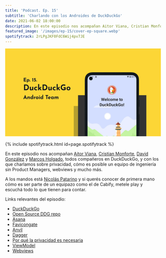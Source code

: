 ```yaml
---
title: 'Podcast. Ep. 15'
subtitle: 'Charlando con los Androides de DuckDuckGo'
date: 2021-06-02 18:00:00
description: En este episodio nos acompañan Aitor Viana, Cristian Monforte, David González y Marcos Holgado.
featured_image: '/images/ep-15/cover-ep-square.webp'
spotifytrack: 2rLPgJKF0FdC6Wij4pv7JE
---
```


![](/images/ep-15/cover-ep.webp)

{% include spotifytrack.html id=page.spotifytrack %}

En este episodio nos acompañan [Aitor Viana](https://twitter.com/aitorvs), [Cristian Monforte](https://twitter.com/cmonfortep), [David González](https://twitter.com/dggonzalez) y [Marcos Holgado](https://twitter.com/Orbycius), todos compañeros en DuckDuckGo, y con los que charlamos sobre privacidad, cómo es posible un equipo de ingeniería sin Product Managers, webviews y mucho más.


A los mandos está [Nicolás Patarino](https://twitter.com/npatarino) y si querés conocer de primera mano cómo es ser 
parte de un equipazo como el de Cabify, metele play y escuchá todo lo que tienen para contar.

Links relevantes del episodio:


* [DuckDuckGo](https://duckduckgo.com/)
* [Open Source DDG repo](https://github.com/duckduckgo/Android)
* [Asana](https://asana.com/es)
* [Favicongate](https://portswigger.net/daily-swig/duckduckgo-ceo-clarifies-favicon-script-use-seeks-to-dispel-privacy-worries)
* [Anvil](https://github.com/square/anvil)
* [Dagger](https://dagger.dev/)
* [Por qué la privacidad es necesaria](https://www.xataka.com/privacidad/por-que-la-privacidad-es-necesaria-desmontando-el-no-tengo-nada-que-ocultar)
* [ViewModel](https://developer.android.com/topic/libraries/architecture/viewmodel)
* [Webviews](https://developer.android.com/guide/webapps/webview)
